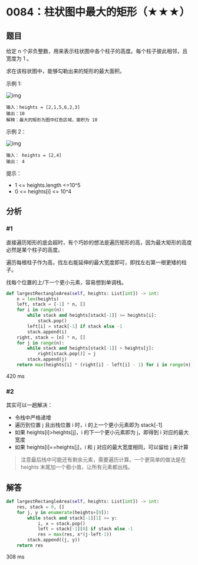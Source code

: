 # 0084：柱状图中最大的矩形（★★★）


## 题目

给定 n 个非负整数，用来表示柱状图中各个柱子的高度。每个柱子彼此相邻，且宽度为 1 。

求在该柱状图中，能够勾勒出来的矩形的最大面积。

示例 1:

![img](https://assets.leetcode.com/uploads/2021/01/04/histogram.jpg)

    输入：heights = [2,1,5,6,2,3]
    输出：10
    解释：最大的矩形为图中红色区域，面积为 10

示例 2：

![img](https://assets.leetcode.com/uploads/2021/01/04/histogram-1.jpg)

    输入： heights = [2,4]
    输出： 4
 
提示：
- 1 <= heights.length <=10^5
- 0 <= heights[i] <= 10^4

## 分析

### #1

直接遍历矩形的底会超时，有个巧妙的想法是遍历矩形的高，因为最大矩形的高度必然是某个柱子的高度。

遍历每根柱子作为高，找左右能延伸的最大宽度即可，即找左右第一根更矮的柱子。

找每个位置的上/下一个更小元素，容易想到单调栈。

```python
def largestRectangleArea(self, heights: List[int]) -> int:
    n = len(heights)
    left, stack = [-1] * n, []
    for i in range(n):
        while stack and heights[stack[-1]] >= heights[i]:
            stack.pop()
        left[i] = stack[-1] if stack else -1
        stack.append(i)
    right, stack = [n] * n, []
    for j in range(n):
        while stack and heights[stack[-1]] > heights[j]:
            right[stack.pop()] = j
        stack.append(j)
    return max(heights[i] * (right[i] - left[i] - 1) for i in range(n))
```
420 ms

### #2

其实可以一趟解决：
- 令栈中严格递增
- 遍历到位置 j 且出栈位置 i 时，i 的上一个更小元素即为 stack[-1]
- 如果 heights[i]>heights[j]，i 的下一个更小元素即为 j，即得到 i 对应的最大宽度
- 如果 heights[i]==heights[j]，i 和 j 对应的最大宽度相同，可以留给 j 来计算

> 注意最后栈中可能还有剩余元素，需要遍历计算。一个更简单的做法是在 heights 末尾加一个极小值，让所有元素都出栈。

## 解答

```python
def largestRectangleArea(self, heights: List[int]) -> int:
    res, stack = 0, []
    for j, y in enumerate(heights+[0]):
        while stack and stack[-1][1] >= y:
            i, x = stack.pop()
            left = stack[-1][0] if stack else -1
            res = max(res, x*(j-left-1))
        stack.append((j, y))
    return res
```
308 ms
